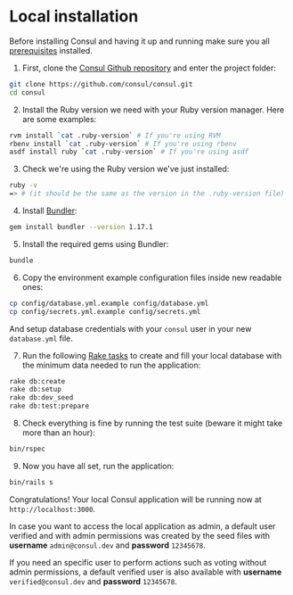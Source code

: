 # Local installation

Before installing Consul and having it up and running make sure you all [prerequisites](prerequisites.md) installed.

1. First, clone the [Consul Github repository](https://github.com/consul/consul/) and enter the project folder:

```bash
git clone https://github.com/consul/consul.git
cd consul
```

2. Install the Ruby version we need with your Ruby version manager. Here are some examples:

```bash
rvm install `cat .ruby-version` # If you're using RVM
rbenv install `cat .ruby-version` # If you're using rbenv
asdf install ruby `cat .ruby-version` # If you're using asdf
```

3. Check we're using the Ruby version we've just installed:

```bash
ruby -v
=> # (it should be the same as the version in the .ruby-version file)
```

4. Install [Bundler](http://bundler.io/):

```bash
gem install bundler --version 1.17.1
```

5. Install the required gems using Bundler:

```bash
bundle
```

6. Copy the environment example configuration files inside new readable ones:

```bash
cp config/database.yml.example config/database.yml
cp config/secrets.yml.example config/secrets.yml
```

And setup database credentials with your `consul` user in your new `database.yml` file.

7. Run the following [Rake tasks](https://github.com/ruby/rake) to create and fill your local database with the minimum data needed to run the application:

```bash
rake db:create
rake db:setup
rake db:dev_seed
rake db:test:prepare
```

8. Check everything is fine by running the test suite (beware it might take more than an hour):

```bash
bin/rspec
```

9. Now you have all set, run the application:

```bash
bin/rails s
```

Congratulations! Your local Consul application will be running now at `http://localhost:3000`.

In case you want to access the local application as admin, a default user verified and with admin permissions was created by the seed files with **username** `admin@consul.dev` and **password** `12345678`.

If you need an specific user to perform actions such as voting without admin permissions, a default verified user is also available with **username** `verified@consul.dev` and **password** `12345678`.
